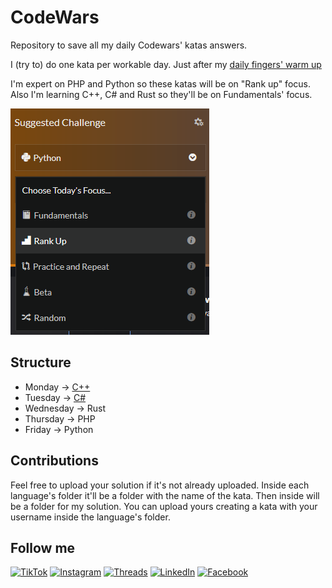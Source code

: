 # CodeWars

Repository to save all my daily Codewars' katas answers. 

I (try to) do one kata per workable day. Just after my [daily fingers' warm up](https://www.threads.com/@fcoterroba/post/DKq9P0HIDOK)

I'm expert on PHP and Python so these katas will be on "Rank up" focus. Also I'm learning C++, C# and Rust so they'll be on Fundamentals' focus.

![Challenge selector](image.png)

## Structure

- Monday -> [C++](https://github.com/fcoterroba/CodeWars/tree/main/CPP)
- Tuesday -> [C#](https://github.com/fcoterroba/CodeWars/tree/main/CS)
- Wednesday -> Rust
- Thursday -> PHP
- Friday -> Python

## Contributions

Feel free to upload your solution if it's not already uploaded. Inside each language's folder it'll be a folder with the name of the kata. Then inside will be a folder for my solution. You can upload yours creating a kata with your username inside the language's folder.

## Follow me

[<img src="https://img.icons8.com/ios-filled/30/000000/tiktok--v1.png" alt="TikTok" title="TikTok"/>](https://tiktok.com/@fcoterroba)
[<img src="https://img.icons8.com/ios-filled/30/E4405F/instagram-new.png" alt="Instagram" title="Instagram"/>](https://instagram.com/fcoterroba)
[<img src="https://img.icons8.com/ios-filled/30/000000/threads.png" alt="Threads" title="Threads"/>](https://threads.net/@fcoterroba)
[<img src="https://img.icons8.com/ios-filled/30/0077B5/linkedin.png" alt="LinkedIn" title="LinkedIn"/>](https://linkedin.com/in/fcoterroba)
[<img src="https://img.icons8.com/ios-filled/30/1877F2/facebook.png" alt="Facebook" title="Facebook"/>](https://facebook.com/fcoterroba)  
